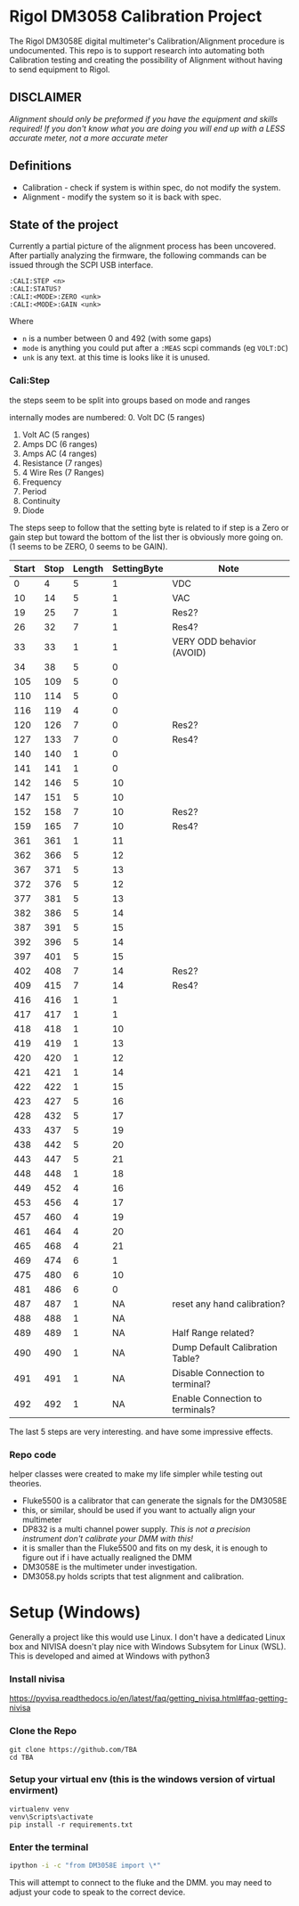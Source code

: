 # Rigol DM3058 Calibration Project
The Rigol DM3058E digital multimeter's Calibration/Alignment procedure is undocumented. This repo is to support research into automating both Calibration testing and creating the possibility of Alignment without having to send equipment to Rigol.

## DISCLAIMER
*Alignment should only be preformed if you have the equipment and skills required! If you don't know what you are doing you will end up with a LESS accurate meter, not a more accurate meter*

## Definitions
- Calibration - check if system is within spec, do not modify the system.
- Alignment - modify the system so it is back with spec.

## State of the project

Currently a partial picture of the alignment process has been uncovered. After partially analyzing the firmware, the following commands can be issued through  the SCPI USB interface.

```
:CALI:STEP <n>
:CALI:STATUS?
:CALI:<MODE>:ZERO <unk>
:CALI:<MODE>:GAIN <unk>
```
Where
- ```n``` is a number between 0 and 492 (with some gaps)
- ```mode``` is anything you could put after a ```:MEAS``` scpi commands (eg ```VOLT:DC```)
- ```unk``` is any text. at this time is looks like it is unused.


### Cali:Step
the steps seem to be split into groups based on mode and ranges

internally modes are numbered:
0. Volt DC (5 ranges)
1. Volt AC (5 ranges)
2. Amps DC (6 ranges)
3. Amps AC (4 ranges)
4. Resistance (7 ranges)
5. 4 Wire Res (7 Ranges)
6. Frequency
7. Period
8. Continuity
9. Diode

The steps seep to follow that the setting byte is related to if step is a  Zero or gain step but toward the bottom of the list ther is obviously more going on. (1 seems to be ZERO, 0 seems to be GAIN).

|Start|Stop   |  Length | SettingByte   |Note   |
|---|---|---|---|---|
|0   |  4 |5 |1|VDC |
|10  | 14 |5 |1|VAC|
|19  | 25 |7 |1|Res2?|
|26  | 32 |7 |1|Res4?|
|33  | 33 |1 |1|VERY ODD behavior (AVOID)|
|34  | 38 |5 |0||
|105 |109 |5 |0||
|110 |114 |5 |0||
|116 |119 |4 |0||
|120 |126 |7 |0|Res2?|
|127 |133 |7 |0|Res4?|
|140 |140 |1 |0||
|141 |141 |1 |0||
|142 |146 |5 |10||
|147 |151 |5 |10||
|152 |158 |7 |10|Res2?|
|159 |165 |7 |10|Res4?|
|361 |361 |1 |11||
|362 |366 |5 |12||
|367 |371 |5 |13||
|372 |376 |5 |12||
|377 |381 |5 |13||
|382 |386 |5 |14||
|387 |391 |5 |15||
|392 |396 |5 |14||
|397 |401 |5 |15||
|402 |408 |7 |14|Res2?|
|409 |415 |7 |14|Res4?|
|416 |416 |1 |1||
|417 |417 |1 |1||
|418 |418 |1 |10||
|419 |419 |1 |13||
|420 |420 |1 |12||
|421 |421 |1 |14||
|422 |422 |1 |15||
|423 |427 |5 |16||
|428 |432 |5 |17||
|433 |437 |5 |19||
|438 |442 |5 |20||
|443 |447 |5 |21||
|448 |448 |1 |18||
|449 |452 |4 |16||
|453 |456 |4 |17||
|457 |460 |4 |19||
|461 |464 |4 |20||
|465 |468 |4 |21||
|469 |474 |6 |1||
|475 |480 |6 |10||
|481 |486 |6 |0||
|487 |487 |1 |NA| reset any hand calibration?|
|488 |488 |1 |NA||
|489 |489 |1 |NA|Half Range related?|
|490 |490 |1 |NA|Dump Default Calibration Table?|
|491 |491 |1 |NA|Disable Connection to terminal?|
|492 |492 |1 |NA|Enable Connection to terminals?|


The last 5 steps are very interesting. and have some impressive effects.


### Repo code
helper classes were created to make my life simpler while testing out theories.
- Fluke5500 is a calibrator that can generate the signals for the DM3058E
 - this, or similar, should be used if you want to actually align your multimeter
- DP832 is a multi channel power supply. *This is not a precision instrument don't calibrate your DMM with this!*
 - it is smaller than the Fluke5500 and fits on my desk, it is enough to figure out if i have actually realigned the DMM
- DM3058E is the multimeter under investigation.
- DM3058.py holds scripts that test alignment and calibration.



# Setup (Windows)
Generally a project like this would use Linux. I don't have a dedicated Linux box and NIVISA doesn't play nice with Windows Subsytem for Linux (WSL). This is developed and aimed at Windows with python3

### Install nivisa
https://pyvisa.readthedocs.io/en/latest/faq/getting_nivisa.html#faq-getting-nivisa

### Clone the Repo
```
git clone https://github.com/TBA
cd TBA
```

### Setup your virtual env (this is the windows version of virtual envirment)
```
virtualenv venv
venv\Scripts\activate
pip install -r requirements.txt
```

### Enter the terminal
```bash
ipython -i -c "from DM3058E import \*"
````
This will attempt to connect to the fluke and the DMM. you may need to adjust your code to speak to the correct device.
